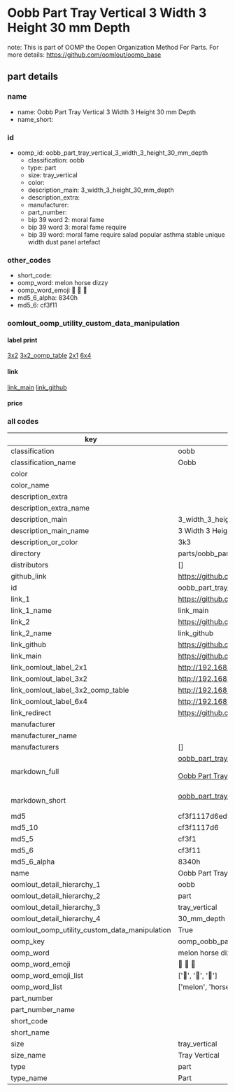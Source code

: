 # Oobb Part Tray Vertical 3 Width 3 Height 30 mm Depth  

note: This is part of OOMP the Oopen Organization Method For Parts. For more details: https://github.com/oomlout/oomp_base

##  part details
  







### name
* name: Oobb Part Tray Vertical 3 Width 3 Height 30 mm Depth
* name_short: 
### id
* oomp_id: oobb_part_tray_vertical_3_width_3_height_30_mm_depth
  * classification: oobb
  * type: part
  * size: tray_vertical
  * color: 
  * description_main: 3_width_3_height_30_mm_depth
  * description_extra: 
  * manufacturer: 
  * part_number: 
  * bip 39 word 2: moral fame
  * bip 39 word 3: moral fame require
  * bip 39 word: moral fame require salad popular asthma stable unique width dust panel artefact

### other_codes
* short_code: 
* oomp_word: melon horse dizzy
* oomp_word_emoji :melon: :horse: :dizzy:
* md5_6_alpha: 8340h
* md5_6: cf3f11






### oomlout_oomp_utility_custom_data_manipulation
#### label print
[3x2](http://192.168.1.245:1112/?label=oomp%208340h)
[3x2_oomp_table](http://192.168.1.108:1112/?label=oomp%208340h)
[2x1](http://192.168.1.242:1112/?label=oomp%208340h)
[6x4](http://192.168.1.55:1112/?label=oomp%208340h)    

#### link

[link_main](https://github.com/oomlout/oomlout_oomp_version_1_messy/tree/main/parts/oobb_part_tray_vertical_3_width_3_height_30_mm_depth) [link_github](https://github.com/oomlout/oomlout_oomp_version_1_messy/tree/main/parts/oobb_part_tray_vertical_3_width_3_height_30_mm_depth)                             

#### price







### all codes 
| key | value |  
| --- | --- |  
| classification | oobb |  
| classification_name | Oobb |  
| color |  |  
| color_name |  |  
| description_extra |  |  
| description_extra_name |  |  
| description_main | 3_width_3_height_30_mm_depth |  
| description_main_name | 3 Width 3 Height 30 mm Depth |  
| description_or_color | 3k3 |  
| directory | parts/oobb_part_tray_vertical_3_width_3_height_30_mm_depth |  
| distributors | [] |  
| github_link | https://github.com/oomlout/oomlout_oomp_part_src/tree/main/parts/oobb_part_tray_vertical_3_width_3_height_30_mm_depth |  
| id | oobb_part_tray_vertical_3_width_3_height_30_mm_depth |  
| link_1 | https://github.com/oomlout/oomlout_oomp_version_1_messy/tree/main/parts/oobb_part_tray_vertical_3_width_3_height_30_mm_depth |  
| link_1_name | link_main |  
| link_2 | https://github.com/oomlout/oomlout_oomp_version_1_messy/tree/main/parts/oobb_part_tray_vertical_3_width_3_height_30_mm_depth |  
| link_2_name | link_github |  
| link_github | https://github.com/oomlout/oomlout_oomp_version_1_messy/tree/main/parts/oobb_part_tray_vertical_3_width_3_height_30_mm_depth |  
| link_main | https://github.com/oomlout/oomlout_oomp_version_1_messy/tree/main/parts/oobb_part_tray_vertical_3_width_3_height_30_mm_depth |  
| link_oomlout_label_2x1 | http://192.168.1.242:1112/?label=oomp%208340h |  
| link_oomlout_label_3x2 | http://192.168.1.245:1112/?label=oomp%208340h |  
| link_oomlout_label_3x2_oomp_table | http://192.168.1.108:1112/?label=oomp%208340h |  
| link_oomlout_label_6x4 | http://192.168.1.55:1112/?label=oomp%208340h |  
| link_redirect | https://github.com/oomlout/oomlout_oomp_version_1_messy/tree/main/parts/oobb_part_tray_vertical_3_width_3_height_30_mm_depth |  
| manufacturer |  |  
| manufacturer_name |  |  
| manufacturers | [] |  
| markdown_full | [oobb_part_tray_vertical_3_width_3_height_30_mm_depth](none)<br>[](none)<br>[Oobb Part Tray Vertical 3 Width 3 Height 30 Mm Depth](none)<br><br> |  
| markdown_short | [oobb_part_tray_vertical_3_width_3_height_30_mm_depth](none)<br><br> |  
| md5 | cf3f1117d6ed9a7838541be56e149c7d |  
| md5_10 | cf3f1117d6 |  
| md5_5 | cf3f1 |  
| md5_6 | cf3f11 |  
| md5_6_alpha | 8340h |  
| name | Oobb Part Tray Vertical 3 Width 3 Height 30 mm Depth |  
| oomlout_detail_hierarchy_1 | oobb |  
| oomlout_detail_hierarchy_2 | part |  
| oomlout_detail_hierarchy_3 | tray_vertical |  
| oomlout_detail_hierarchy_4 | 30_mm_depth |  
| oomlout_oomp_utility_custom_data_manipulation | True |  
| oomp_key | oomp_oobb_part_tray_vertical_3_width_3_height_30_mm_depth |  
| oomp_word | melon horse dizzy |  
| oomp_word_emoji | :melon: :horse: :dizzy: |  
| oomp_word_emoji_list | [':melon:', ':horse:', ':dizzy:'] |  
| oomp_word_list | ['melon', 'horse', 'dizzy'] |  
| part_number |  |  
| part_number_name |  |  
| short_code |  |  
| short_name |  |  
| size | tray_vertical |  
| size_name | Tray Vertical |  
| type | part |  
| type_name | Part |  
